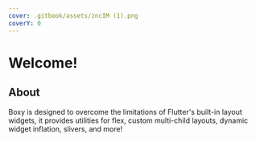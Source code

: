 ```yaml
---
cover: .gitbook/assets/zncIM (1).png
coverY: 0
---
```


# Welcome!

## About

Boxy is designed to overcome the limitations of Flutter's built-in layout widgets, it provides utilities for flex, custom multi-child layouts, dynamic widget inflation, slivers, and more!
